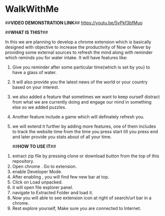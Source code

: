# WalkWithMe

  ##**VIDEO DEMONSTRATION LINK**##
 https://youtu.be/5vPkf3bfMuo
 
  ##**WHAT IS THIS?**##
  
In this we are planning to develop a chrome extension which is basically designed with objective to increase the productivity of Now or Never by providing some external sources to refresh the mind along with reminder which reminds you for water intake.
It will have features like: 

1. Give you reminder after some particular time(which is set by you) to have a glass of water.

2. It will also provide you the latest news of the world or your country based on your interest.

3. we also added a feature that sometimes we want to keep ourself distract from what we are currently doing and engage our mind in something else so we added puzzles.

4. Another feature include a game which will definately refresh you. 

5. we will extend it further by adding more features, one of them includes to track the website time from the time you press start till you press end and later provide you stats about of all your time.

   ##**HOW TO USE IT**##
1) extract zip file by pressing clone or download button from the top of this repository.
2) Open chrome . Go to extension.
3) enable Developer Mode.
4) After enabling , you will find few new bar at top.
5) Click on Load unpacked.
6) it will open file explorer panel.
7) navigate to Extracted Folder and load it.
8) Now you will able to see extension icon at right of search/url bar in a chrome.
9) Rest explore yourself, Make sure you are connected to Internet.
